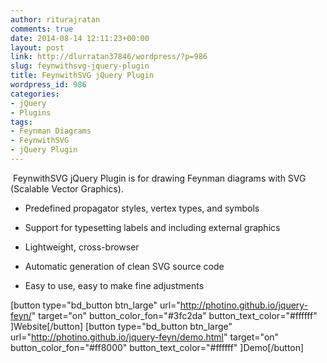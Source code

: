 ```yaml
---
author: riturajratan
comments: true
date: 2014-08-14 12:11:23+00:00
layout: post
link: http://dlurratan37846/wordpress/?p=986
slug: feynwithsvg-jquery-plugin
title: FeynwithSVG jQuery Plugin
wordpress_id: 986
categories:
- jQuery
- Plugins
tags:
- Feynman Diagrams
- FeynwithSVG
- jQuery Plugin
---
```


 FeynwithSVG jQuery Plugin is for drawing Feynman diagrams with SVG (Scalable Vector Graphics).



	
  * Predefined propagator styles, vertex types, and symbols

	
  * Support for typesetting labels and including external graphics

	
  * Lightweight, cross-browser

	
  * Automatic generation of clean SVG source code

	
  * Easy to use, easy to make fine adjustments


[button type="bd_button btn_large" url="http://photino.github.io/jquery-feyn/" target="on" button_color_fon="#3fc2da" button_text_color="#ffffff" ]Website[/button] [button type="bd_button btn_large" url="http://photino.github.io/jquery-feyn/demo.html" target="on" button_color_fon="#ff8000" button_text_color="#ffffff" ]Demo[/button]
